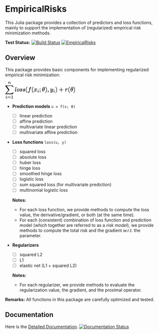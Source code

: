 # EmpiricalRisks

This Julia package provides a collection of predictors and loss functions, mainly to support the implementation of (regularized) empirical risk minimization methods.

**Test Status:**
[![Build Status](https://travis-ci.org/lindahua/EmpiricalRisks.jl.svg?branch=master)](https://travis-ci.org/lindahua/EmpiricalRisks.jl)
[![EmpiricalRisks](http://pkg.julialang.org/badges/EmpiricalRisks_release.svg)](http://pkg.julialang.org/?pkg=EmpiricalRisks&ver=release)

## Overview

This package provides basic components for implementing regularized empirical risk minimization:

![regerm](imgs/regerm.png)

- **Prediction models** ``u = f(x; θ)``

  - [ ] linear prediction
  - [ ] affine prediction
  - [ ] multivariate linear prediction
  - [ ] multivariate affine prediction

- **Loss functions** ``loss(u, y)``

  - [ ] squared loss
  - [ ] absolute loss
  - [ ] huber loss
  - [ ] hinge loss
  - [ ] smoothed hinge loss
  - [ ] logistic loss
  - [ ] sum squared loss (for multivariate prediction)
  - [ ] multinomial logistic loss

  **Notes:**

  - For each loss function, we provide methods to compute the loss value, the derivative/gradient, or both (at the same time).
  - For each (consistent) combination of loss function and prediction model (which together are referred to as a *risk model*), we provide methods to compute the total risk and the gradient *w.r.t.* the parameter.


- **Regularizers**  

  - [ ] squared L2
  - [ ] L1
  - [ ] elastic net (L1 + squared L2)

  **Notes:**

  - For each regularizer, we provide methods to evaluate the regularization value, the gradient, and the proximal operator.


**Remarks:** All functions in this package are carefully optimized and tested.


## Documentation

Here is the [Detailed Documentation](http://empiricalrisksjl.readthedocs.org/en/latest/).
[![Documentation Status](https://readthedocs.org/projects/empiricalrisksjl/badge/?version=latest)](https://readthedocs.org/projects/empiricalrisksjl/?badge=latest)
